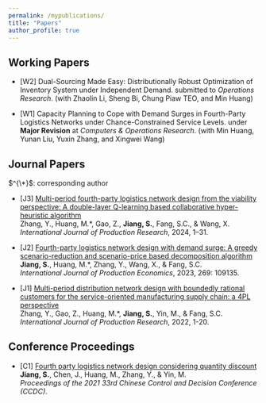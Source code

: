 ```yaml
---
permalink: /mypublications/
title: "Papers"
author_profile: true
---
```


Working Papers
-----
* [W2] Dual-Sourcing Made Easy: Distributionally Robust Optimization of Inventory System under Independent Demand. submitted to _Operations Research_. (with Zhaolin Li, Sheng Bi, Chung Piaw TEO, and Min Huang)

* [W1] Capacity Planning to Cope with Demand Surges in Fourth-Party Logistics Networks under Chance-Constrained Service Levels. under **Major Revision** at _Computers & Operations Research_. (with Min Huang, Yunan Liu, Yuxin Zhang, and Xingwei Wang)


Journal Papers
-----
$^{\*}$: corresponding author

* [J3] [Multi-period fourth-party logistics network design from the viability perspective: A double-layer Q-learning based collaborative hyper-heuristic algorithm](https://doi.org/10.1080/00207543.2024.2339530) <br>
  Zhang, Y., Huang, M.*, Gao, Z., **Jiang, S.**, Fang, S.C., & Wang, X. <br>
  _International Journal of Production Research_, 2024, 1–31.

* [J2] [Fourth-party logistics network design with demand surge: A greedy scenario-reduction and scenario-price based decomposition algorithm](https://doi.org/10.1016/j.ijpe.2023.109135) <br>
  **Jiang, S.**, Huang, M.*, Zhang, Y., Wang, X., & Fang, S.C. <br>
  _International Journal of Production Economics_, 2023, 269: 109135.

* [J1] [Multi-period distribution network design with boundedly rational customers for the service-oriented manufacturing supply chain: a 4PL perspective](https://www.tandfonline.com/doi/full/10.1080/00207543.2022.2140220) <br>
  Zhang, Y., Gao, Z., Huang, M.*, **Jiang, S.**, Yin, M., & Fang, S.C. <br>
  _International Journal of Production Research_, 2022, 1-20. 

Conference Proceedings
-----

* [C1] [Fourth party logistics network design considering quantity discount](https://ieeexplore.ieee.org/document/9602597) <br>
  **Jiang, S.**, Chen, J., Huang, M., Zhang, Y., & Yin, M. <br>
  _Proceedings of the 2021 33rd Chinese Control and Decision Conference (CCDC)_.
